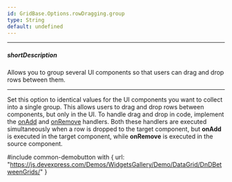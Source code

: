 ```yaml
---
id: GridBase.Options.rowDragging.group
type: String
default: undefined
---
```

---
##### shortDescription
Allows you to group several UI components so that users can drag and drop rows between them.

---
Set this option to identical values for the UI components you want to collect into a single group. This allows users to drag and drop rows between components, but only in the UI. To handle drag and drop in code, implement the [onAdd](/api-reference/10%20UI%20Widgets/GridBase/1%20Configuration/rowDragging/onAdd.md '{basewidgetpath}/Configuration/rowDragging/#onAdd') and [onRemove](/api-reference/10%20UI%20Widgets/GridBase/1%20Configuration/rowDragging/onRemove.md '{basewidgetpath}/Configuration/rowDragging/#onRemove') handlers. Both these handlers are executed simultaneously when a row is dropped to the target component, but **onAdd** is executed in the target component, while **onRemove** is executed in the source component.

#include common-demobutton with {
    url: "https://js.devexpress.com/Demos/WidgetsGallery/Demo/DataGrid/DnDBetweenGrids/"
} 
